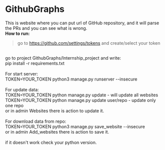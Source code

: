# GithubGraphs
This is website where you can put url of GitHub repository, and it will parse the PRs and you can see what is wrong.<br/>
<b>How to run:</b>
>go to https://github.com/settings/tokens and create/select your token<br/>
<br/>
go to project GithubGraphs/Internship_project and write:<br/>
pip install -r requirements.txt<br/><br/>
For start server:<br/>
TOKEN=YOUR_TOKEN python3 manage.py runserver --insecure<br/>
<br/>
For update data:<br/>
TOKEN=YOUR_TOKEN python manage.py update - will update all websites <br/>
TOKEN=YOUR_TOKEN python manage.py update user/repo - update only one repo<br/>
or in admin Websites there is action to update it.
<br/><br/>
For download data from repo:
<br/>
TOKEN=YOUR_TOKEN python3 manage.py save_website --insecure<br/>or in admin Add_websites there is action to save it.<br/><br/>
if it doesn't work check your python version.
